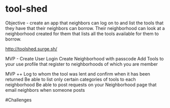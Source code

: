 # tool-shed

Objective - create an app that neighbors can log on to and list the tools that they have that their neighbors can borrow.  Their neighborhood can look at a neighborhood created for them that lists all the tools available for them to borrow.

http://toolshed.surge.sh/

MVP - 
Create User
Login 
Create Neighborhood with passcode
Add Tools to your use profile that register to neighborhoods of which you are member

MVP ++
Log to whom the tool was lent and confirm when it has been returned
Be able to list only certain categories of tools to each neighborhood
Be able to post requests on your Neighborhood page that email neighbors when someone posts

#Challenges

